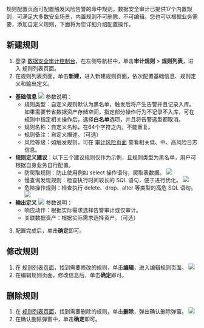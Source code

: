 规则配置页面可配置触发风险告警的命中规则。数据安全审计已提供17个内置规则，可满足大多数安全场景，内置规则不可删除、不可编辑。您也可以根据业务需要，添加自定义规则，下面将为您详细介绍配置操作。

## 新建规则
1. 登录 [数据安全审计控制台](https://console.cloud.tencent.com/dsaudit)，在左侧导航栏中，单击**审计规则** > **规则列表**，进入 规则列表页面。
2. 在规则列表页面，单击**新建**，进入新建规则页面，依次配置基础信息、规则定义和输出定义。
  - **基础信息**
  ![](https://qcloudimg.tencent-cloud.cn/raw/0ab36b33a895f4d1f338e9dd64ae98f0.png)
	参数说明：
	 -  规则类型：自定义规则默认为黑名单，触发后将产生告警并且记录入库。如果需要节省数据资产存储空间，指定部分操作行为不记录不入库，可在规则中指定相关操作后，选择**白名单**选项，并且将告警选型都取消。
	 -  规则名称：自定义名称，在64个字符之内，不能重复。
	 -  规则备注：自定义描述。（可选）
	 -  风险等级：如触发规则，可在 [审计风险页面](https://console.cloud.tencent.com/dsaudit/risk) 查看相关低、中、高风险日志信息。
 - **规则定义建议**：以下三个建议规则仅作为示例，且规则类型为黑名单，用户可根据自身业务自行配置。
    - 防爬取规则：防止使用例如 select 操作语句，爬取表数据。
![](https://qcloudimg.tencent-cloud.cn/raw/01792176e3b246e377d92c626d9a8ff8.png)
    - 慢查询发现规则：检查执行时间较长的 SQL 语句，便于进行优化。
![](https://qcloudimg.tencent-cloud.cn/raw/87e3785c79d068b18d43c78ddf182625.png)
    - 危险操作规则：检查执行 delete、drop、alter 等类型的高危 SQL 语句。
   ![](https://qcloudimg.tencent-cloud.cn/raw/3eb913d58d613d7103de97d486f9fecd.png) 
 - **输出定义**
 ![](https://qcloudimg.tencent-cloud.cn/raw/c1d74b1df3dbc6c51e4d362c5f417d03.png)
参数说明：
    - 响应动作：根据实际需求选择告警审计或仅审计。
    - 关联数据资产：根据实际需求选择资产。（可选）
3. 配置完成后，单击**确定**即可。

## 修改规则
1. 在 [规则列表页面](https://console.cloud.tencent.com/dsaudit/rule)，找到需要修改的规则，单击**编辑**，进入编辑规则页面。
![](https://qcloudimg.tencent-cloud.cn/raw/2921d6be83ef0b1d94bf81bbb8dbf99d.png)
2. 在编辑规则页面，修改信息后，单击**确定**即可。

## 删除规则
1. 在 [规则列表页面](https://console.cloud.tencent.com/dsaudit/rule)，找到需要删除的规则，单击**删除**，弹出确认删除弹窗。
![](https://qcloudimg.tencent-cloud.cn/raw/f1398c2863006059864e31d719bce717.png)
2. 在确认删除弹窗中，单击**确定**即可。

